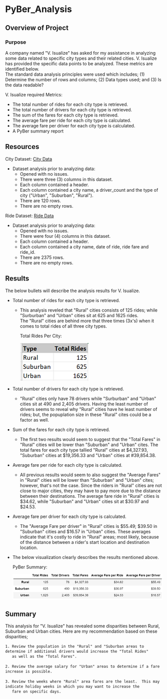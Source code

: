 # PyBer_Analysis

## Overview of Project

### Purpose
A company named "V. Isualize" has asked for my assistance in analyzing some data related to specific city types and their 
related cities.  V. Isualize has provided the specific data points to be analyzed.  These metrics are identified below.  
The standard data analysis principles were used which includes; (1) Determine the number of rows and columns; 
(2) Data types used; and (3) Is the data readable?

V. Isualize required Metrics:

- The total number of rides for each city type is retrieved.
- The total number of drivers for each city type is retrieved. 
- The sum of the fares for each city type is retrieved.
- The average fare per ride for each city type is calculated.
- The average fare per driver for each city type is calculated.
- A PyBer summary report

## Resources
City Dataset: [City Data](https://github.com/SheaButta/PyBer_Analysis/blob/main/Resources/city_data.csv)

  - Dataset analysis prior to analyzing data:
    - Opened with no issues.
    - There were three (3) columns in this dataset.
    - Each column contained a header.
    - Each column contained a city name, a driver_count and the type of city ("Urban", "Suburban", "Rural").
    - There are 120 rows.
    - There are no empty rows.

Ride Dataset: [Ride Data](https://github.com/SheaButta/PyBer_Analysis/blob/main/Resources/ride_data.csv)

  - Dataset analysis prior to analyzing data:
    - Opened with no issues.
    - There were four (4) columns in this dataset.
    - Each column contained a header.
    - Each column contained a city name, date of ride, ride fare and ride_id.
    - There are 2375 rows.
    - There are no empty rows.

## Results

The below bullets will describe the analysis results for V. Isualize. 

  - Total number of rides for each city type is retrieved.
  	- This analysis reveled that "Rural" cities consists of 125 rides; while "Surburban" and "Urban" cities sit at 625 and 1625 rides.  
  	  The "Rural" cities are behind more that three times (3x's) when it comes to total rides of all three city types.

		Total Rides Per City: 
	
		![Rides per City](https://github.com/SheaButta/PyBer_Analysis/blob/main/Resources/TotalNumOfRides_perCity.PNG)

  - Total number of drivers for each city type is retrieved.
  	- "Rural" cities only have 78 drivers while "Surburban" and "Urban" cities sit at 490 and 2,405 drivers.  Having the least number of	
	  drivers seems to reveal why "Rural" cities have he least number of rides; but, the popuplation size in these "Rural" cites could be
	  a factor as well.

  - Sum of the fares for each city type is retrieved.
  	- The first two results would seem to suggest that the "Total Fares" in "Rural" cities will be lower than "Suburban" and "Urban" cites.
	  The total fares for each city type tallied "Rural" cities at $4,327.93, "Suburban" cities at $19,356.33 and "Urban" cities
	  at #39,854.38.

  - Average fare per ride for each city type is calculated.
  	- All previous results would seem to also suggest the "Average Fares" in "Rural" cities will be lower than "Suburban" and "Urban" cites;
	  however, that's not the case.  Since the riders in "Rural" cities are not close to major cities, they may have to pay more due to the 
	  distance between their destinations.  The average fare ride in "Rural" cities is $34.62, while "Suburban" and "Urban" cities sit at 
	  $30.97 and $24.53.

  - Average fare per driver for each city type is calculated.
  	- The "Average Fare per driver" in "Rural" cities is $55.49; $39.50 in "Suburban" cities and $16.57 in "Urban" cities.  These averages
	  indicate that it's costly to ride in "Rural" areas; most likely, because of the distance between a rider's start location and destination
	  location.

  - The below visualization clearly describes the results mentioned above.

  	PyBer Summary: 

  	![Rides per City](https://github.com/SheaButta/PyBer_Analysis/blob/main/Resources/PyBer%20summary%20DataFrame.PNG)

## Summary

This analysis for "V. Isualize" has revealed some disparities between Rural, Suburban and Urban cities. Here are my recommendation
based on these disparities;

	1. Review the population in the "Rural" and "Suburban areas to determine if additional drivers would increase the "Total Rides" 
	   as well as the "Total Fares".

	2. Review the average salary for "Urban" areas to determine if a fare increase is possible.

	3. Review the weeks where "Rural" area fares are the least.  This may indicate holiday weeks in which you may want to increase the
	   fare on specific days.


